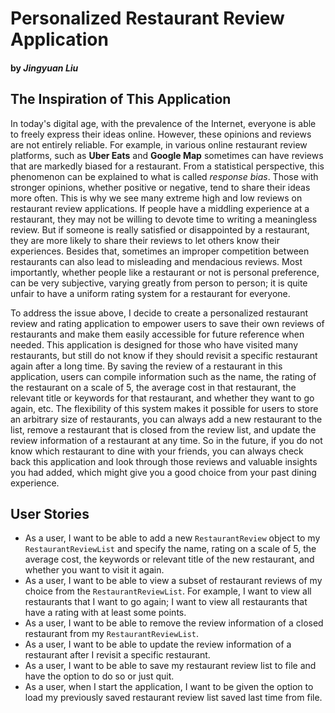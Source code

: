 # Personalized Restaurant Review Application
#### by *Jingyuan Liu*

## The Inspiration of This Application
In today's digital age, with the prevalence of the Internet,
everyone is able to freely express their ideas online. However,
these opinions and reviews are not entirely reliable.
For example, in various online restaurant review platforms, 
such as **Uber Eats** and **Google Map**
sometimes can have reviews that are  markedly biased for a restaurant.
From a statistical perspective, this phenomenon can be
explained to what is called *response bias*. Those with
stronger opinions, whether positive or negative, 
tend to share their ideas more often.
This is why we see many extreme high and low reviews on 
restaurant review applications. If people have a middling 
experience at a restaurant, they may not be willing to devote time to writing
a meaningless review. But if someone is really satisfied 
or disappointed by a restaurant, they are more likely to 
share their reviews to let others know their experiences.
Besides that, sometimes an improper competition between 
restaurants can also lead to misleading and mendacious reviews.
Most importantly, whether people like a restaurant or not
is personal preference, can be very subjective, varying greatly from person to person; 
it is quite unfair to have a uniform rating system for
a restaurant for everyone.

To address the issue above, I decide to create a personalized 
restaurant review and rating application to empower users to save their
own reviews of restaurants and make them easily accessible for future reference when needed. 
This application is designed for those who have visited many 
restaurants, but still do not know if they should revisit a specific 
restaurant again after a long time. By saving the review of a restaurant
in this application, users can compile information such as the name, the rating of 
the restaurant on a scale of 5, the average cost in that restaurant, the relevant title or 
keywords for that restaurant, and whether they want to go again, etc.
The flexibility of this system makes it possible for users to store an arbitrary size of restaurants, you can always 
add a new restaurant to the list, remove a restaurant that is closed from the 
review list, and update the review information of a restaurant at any time.
So in the future, if you do not know which restaurant to dine with your friends,
you can always check back this application and look through those reviews and valuable insights
you had added, which might give you a good choice from your past dining experience.



## User Stories
- As a user, I want to be able to add a new `RestaurantReview` object to my `RestaurantReviewList`
and specify the name, rating on a scale of 5, the average cost, the keywords or relevant title of the 
new restaurant, and whether you want to visit it again.
- As a user, I want to be able to view a subset of restaurant reviews of my choice from 
the `RestaurantReviewList`. For example, I want to view all restaurants that I want to go again;
I want to view all restaurants that have a rating with at least some points.
- As a user, I want to be able to remove the review information of a closed restaurant
  from my `RestaurantReviewList`.
- As a user, I want to be able to update the review information of a restaurant after I revisit 
a specific restaurant.
- As a user, I want to be able to save my restaurant review list to file and have the option to do so or just quit.
- As a user, when I start the application, I want to be given the option to load my 
previously saved restaurant review list saved last time from file.
  